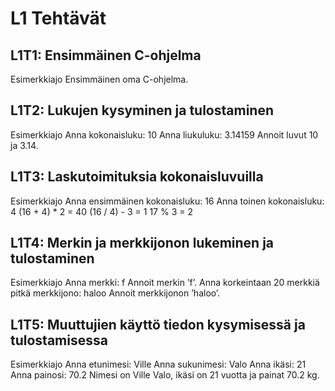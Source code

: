 # L1 Tehtävät

## L1T1: Ensimmäinen C-ohjelma

Esimerkkiajo
Ensimmäinen oma C-ohjelma.

## L1T2: Lukujen kysyminen ja tulostaminen

Esimerkkiajo
Anna kokonaisluku: 10
Anna liukuluku: 3.14159
Annoit luvut 10 ja 3.14.

## L1T3: Laskutoimituksia kokonaisluvuilla

Esimerkkiajo
Anna ensimmäinen kokonaisluku: 16
Anna toinen kokonaisluku: 4
(16 + 4) * 2 = 40
(16 / 4) - 3 = 1
17 % 3 = 2

## L1T4: Merkin ja merkkijonon lukeminen ja tulostaminen

Esimerkkiajo
Anna merkki: f
Annoit merkin ’f’.
Anna korkeintaan 20 merkkiä pitkä merkkijono: haloo
Annoit merkkijonon ’haloo’.

## L1T5: Muuttujien käyttö tiedon kysymisessä ja tulostamisessa

Esimerkkiajo
Anna etunimesi: Ville
Anna sukunimesi: Valo
Anna ikäsi: 21
Anna painosi: 70.2
Nimesi on Ville Valo, ikäsi on 21 vuotta ja painat 70.2 kg.



